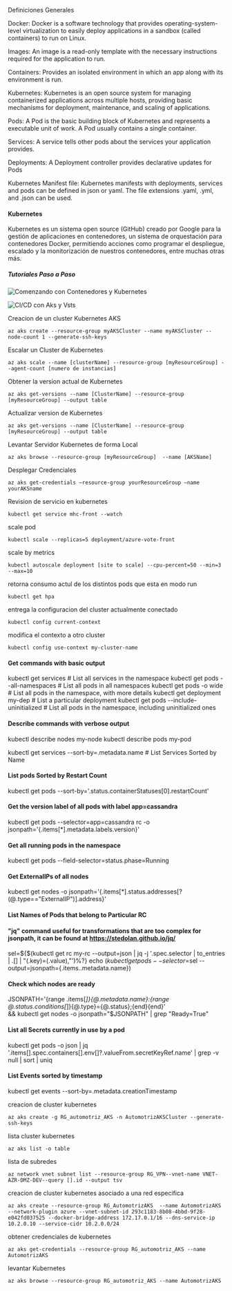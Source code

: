 Definiciones Generales

Docker: Docker is a software technology that provides operating-system-level virtualization to easily deploy applications in a sandbox (called containers) to run on Linux.

Images: An image is a read-only template with the necessary instructions required for the application to run.

Containers: Provides an isolated environment in which an app along with its environment is run.

Kubernetes: Kubernetes is an open source system for managing containerized applications across multiple hosts, providing basic mechanisms for deployment, maintenance, and scaling of applications.

Pods: A Pod is the basic building block of Kubernetes and represents a executable unit of work. A Pod usually contains a single container.

Services: A service tells other pods about the services your application provides.

Deployments: A Deployment controller provides declarative updates for Pods

Kubernetes Manifest file: Kubernetes manifests with deployments, services and pods can be defined in json or yaml. The file extensions .yaml, .yml, and .json can be used.


#### Kubernetes

Kubernetes es un sistema open source (GitHub) creado por Google para la gestión de aplicaciones en contenedores, un sistema de 
orquestación para contenedores Docker, permitiendo acciones como programar el despliegue, escalado y
la monitorización de nuestros contenedores, entre muchas otras más.



##### Tutoriales Paso a Paso



![Comenzando con Contenedores y Kubernetes](https://github.com/Azure/blackbelt-aks-hackfest/tree/master/labs/day1-labs)



![CI/CD con Aks y Vsts](https://almvm.azurewebsites.net/labs/vstsextend/kubernetes/)


Creacion de un cluster Kubernetes AKS

``` az aks create --resource-group myAKSCluster --name myAKSCluster --node-count 1 --generate-ssh-keys ```


Escalar un Cluster de Kubernetes

``` az aks scale --name [clusterName] --resource-group [myResourceGroup] --agent-count [numero de instancias] ```

Obtener la version actual de Kubernetes

``` az aks get-versions --name [ClusterName] --resource-group [myResourceGroup] --output table ```

Actualizar version de Kubernetes

``` az aks get-versions --name [ClusterName] --resource-group [myResourceGroup] --output table ```


Levantar Servidor Kubernetes de forma Local

``` az aks browse --resource-group [myResourceGroup]  --name [AKSName]  ```


Desplegar Credenciales 

``` az aks get-credentials –resource-group yourResourceGroup –name yourAKSname ```

Revision de servicio en kubernetes

``` kubectl get service mhc-front --watch ```

 scale pod
 
``` kubectl scale --replicas=5 deployment/azure-vote-front ```

scale by metrics

``` kubectl autoscale deployment [site to scale] --cpu-percent=50 --min=3 --max=10 ```

retorna consumo actul de los distintos pods que esta en modo run

``` kubectl get hpa  ```


entrega la configuracion del cluster actualmente conectado

``` kubectl config current-context  ```

modifica el contexto a otro cluster

``` kubectl config use-context my-cluster-name ```

#### Get commands with basic output
kubectl get services                          # List all services in the namespace
kubectl get pods --all-namespaces             # List all pods in all namespaces
kubectl get pods -o wide                      # List all pods in the namespace, with more details
kubectl get deployment my-dep                 # List a particular deployment
kubectl get pods --include-uninitialized      # List all pods in the namespace, including uninitialized ones

#### Describe commands with verbose output
kubectl describe nodes my-node
kubectl describe pods my-pod

kubectl get services --sort-by=.metadata.name # List Services Sorted by Name

#### List pods Sorted by Restart Count
kubectl get pods --sort-by='.status.containerStatuses[0].restartCount'

#### Get the version label of all pods with label app=cassandra
kubectl get pods --selector=app=cassandra rc -o \
  jsonpath='{.items[*].metadata.labels.version}'

#### Get all running pods in the namespace
kubectl get pods --field-selector=status.phase=Running

#### Get ExternalIPs of all nodes
kubectl get nodes -o jsonpath='{.items[*].status.addresses[?(@.type=="ExternalIP")].address}'

#### List Names of Pods that belong to Particular RC
#### "jq" command useful for transformations that are too complex for jsonpath, it can be found at https://stedolan.github.io/jq/
sel=${$(kubectl get rc my-rc --output=json | jq -j '.spec.selector | to_entries | .[] | "\(.key)=\(.value),"')%?}
echo $(kubectl get pods --selector=$sel --output=jsonpath={.items..metadata.name})

#### Check which nodes are ready
JSONPATH='{range .items[*]}{@.metadata.name}:{range @.status.conditions[*]}{@.type}={@.status};{end}{end}' \
 && kubectl get nodes -o jsonpath="$JSONPATH" | grep "Ready=True"

#### List all Secrets currently in use by a pod
kubectl get pods -o json | jq '.items[].spec.containers[].env[]?.valueFrom.secretKeyRef.name' | grep -v null | sort | uniq

#### List Events sorted by timestamp
kubectl get events --sort-by=.metadata.creationTimestamp



creacion de cluster kubernetes

```az aks create -g RG_automotriz_AKS -n AutomotrizAKSCluster --generate-ssh-keys ```

lista cluster kubernetes

```az aks list -o table ```


lista de subredes

```az network vnet subnet list --resource-group RG_VPN--vnet-name VNET-AZR-DMZ-DEV--query [].id --output tsv```

creacion de cluster kubernetes asociado a una red especifica

``` az aks create --resource-group RG_AutomotrizAKS  --name AutomotrizAKS  --network-plugin azure --vnet-subnet-id 293c1183-8b08-4bbd-9f28-e042fd037525 --docker-bridge-address 172.17.0.1/16 --dns-service-ip 10.2.0.10 --service-cidr 10.2.0.0/24 ```

obtener credenciales de kubernetes

``` az aks get-credentials --resource-group RG_automotriz_AKS --name AutomotrizAKS ```

levantar Kubernetes

```az aks browse --resource-group RG_automotriz_AKS --name AutomotrizAKS ```

